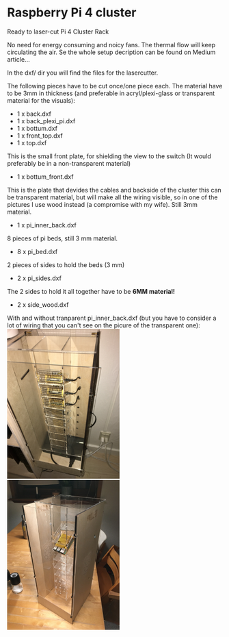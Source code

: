 # Raspberry Pi 4 cluster
Ready to laser-cut Pi 4 Cluster Rack

No need for energy consuming and noicy fans. The thermal flow will keep circulating the air. Se the whole setup decription can be found on Medium article...

In the dxf/ dir you will find the files for the lasercutter.

The following pieces have to be cut once/one piece each. The material have to be 3mm in thickness (and preferable in acryl/plexi-glass or transparent material for the visuals):
- 1 x back.dxf
- 1 x back_plexi_pi.dxf
- 1 x bottum.dxf
- 1 x front_top.dxf
- 1 x top.dxf

This is the small front plate, for shielding the view to the switch (It would preferably be in a non-transparent material)
- 1 x bottum_front.dxf

This is the plate that devides the cables and backside of the cluster this can be transparent material, but will make all the wiring visible, so in one of the pictures I use wood instead (a compromise with my wife). Still 3mm material.
- 1 x pi_inner_back.dxf

8 pieces of pi beds, still 3 mm material.
- 8 x pi_bed.dxf

2 pieces of sides to hold the beds (3 mm)
- 2 x pi_sides.dxf

The 2 sides to hold it all together have to be <b>6MM material!</b>
- 2	x side_wood.dxf

With and without tranparent pi_inner_back.dxf (but you have to consider a lot of wiring that you can't see on the picure of the transparent one):<br>
<img src="IMG_09012.JPG" height="350"><img src="IMG_08842.JPG" height="350">







